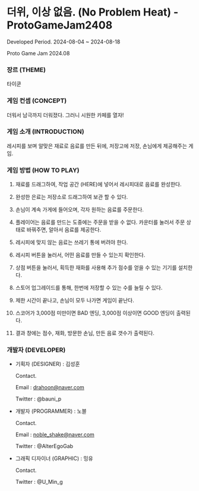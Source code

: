 # 더위, 이상 없음. (No Problem Heat)  -  ProtoGameJam2408

Developed Period.
2024-08-04 ~ 2024-08-18

Proto Game Jam 2024.08

### 장르 (THEME) 
  타이쿤

### 게임 컨셉 (CONCEPT) 
  더워서 남극까지 더워졌다. 그러니 시원한 카페를 열자!

### 게임 소개 (INTRODUCTION) 
  레시피를 보며 알맞은 재료로 음료를 만든 뒤에, 저장고에 저장, 손님에게 제공해주는 게임.

### 게임 방법 (HOW TO PLAY)
  1. 재료를 드래그하여, 작업 공간 (HERE)에 넣어서 레시피대로 음료를 완성한다.

  2. 완성한 은료는 저장소로 드래그하여 보관 할 수 있다.

  3. 손님이 계속 가게에 들어오며, 각자 원하는 음료를 주문한다.

  4. 플레이어는 음료를 만드는 도중에는 주문을 받을 수 없다. 카운터를 눌러서 주문 상태로 바꿔주면, 알아서 음료를 제공한다.

  5. 레시피에 맞지 않는 음료는 쓰레기 통에 버려야 한다.

  6. 레시피 버튼을 눌러서, 어떤 음료를 만들 수 있는지 확인한다.

  7. 상점 버튼을 눌러서, 획득한 재화를 사용해 추가 점수를 얻을 수 있는 기기를 설치한다.

  8. 스토어 업그레이드를 통해, 한번에 저장할 수 있는 수를 늘릴 수 있다.

  9. 제한 시간이 끝나고, 손님이 모두 나가면 게임이 끝난다.

  10. 스코어가 3,000점 미만이면 BAD 엔딩, 3,000점 이상이면 GOOD 엔딩이 출력된다.

  11. 결과 창에는 점수, 재화, 방문한 손님, 만든 음료 갯수가 출력된다.

### 개발자 (DEVELOPER)

- 기획자 (DESIGNER) : 김성훈
  
  Contact.
  
  Email : drahoon@naver.com
  
  Twitter : @bauni_p
  
- 개발자 (PROGRAMMER) : 노블
  
  Contact.
  
  Email : noble_shake@naver.com
  
  Twitter : @AlterEgoGab
  
- 그래픽 디자이너 (GRAPHIC) : 밍유
  
  Contact.
  
  Twitter : @U_Min_g
